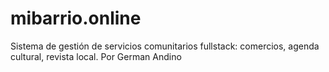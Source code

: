 # mibarrio.online
Sistema de gestión de servicios comunitarios fullstack: comercios, agenda cultural, revista local. Por German Andino
